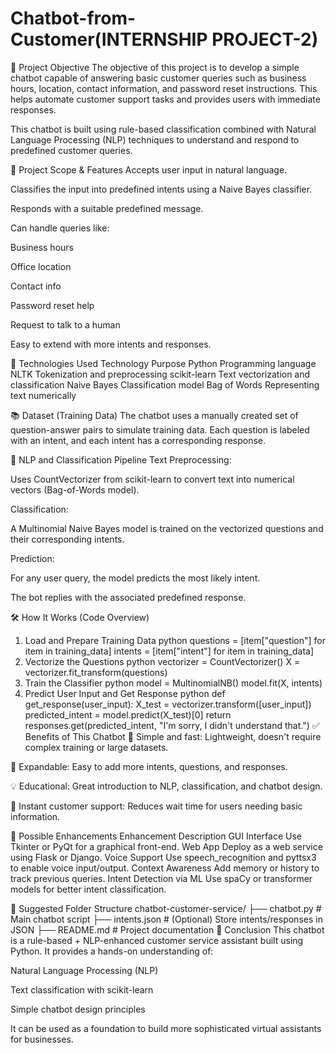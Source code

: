 # Chatbot-from-Customer(INTERNSHIP PROJECT-2)
📌 Project Objective
The objective of this project is to develop a simple chatbot capable of answering basic customer queries such as business hours, location, contact information, and password reset instructions. This helps automate customer support tasks and provides users with immediate responses.

This chatbot is built using rule-based classification combined with Natural Language Processing (NLP) techniques to understand and respond to predefined customer queries.

🧠 Project Scope & Features
Accepts user input in natural language.

Classifies the input into predefined intents using a Naive Bayes classifier.

Responds with a suitable predefined message.

Can handle queries like:

Business hours

Office location

Contact info

Password reset help

Request to talk to a human

Easy to extend with more intents and responses.

🧪 Technologies Used
Technology	Purpose
Python	Programming language
NLTK	Tokenization and preprocessing
scikit-learn	Text vectorization and classification
Naive Bayes	Classification model
Bag of Words	Representing text numerically

📚 Dataset (Training Data)
The chatbot uses a manually created set of question-answer pairs to simulate training data. Each question is labeled with an intent, and each intent has a corresponding response.


🧠 NLP and Classification Pipeline
Text Preprocessing:

Uses CountVectorizer from scikit-learn to convert text into numerical vectors (Bag-of-Words model).

Classification:

A Multinomial Naive Bayes model is trained on the vectorized questions and their corresponding intents.

Prediction:

For any user query, the model predicts the most likely intent.

The bot replies with the associated predefined response.

🛠 How It Works (Code Overview)
1. Load and Prepare Training Data
python
questions = [item["question"] for item in training_data]
intents = [item["intent"] for item in training_data]
2. Vectorize the Questions
python
vectorizer = CountVectorizer()
X = vectorizer.fit_transform(questions)
3. Train the Classifier
python
model = MultinomialNB()
model.fit(X, intents)
4. Predict User Input and Get Response
python
def get_response(user_input):
    X_test = vectorizer.transform([user_input])
    predicted_intent = model.predict(X_test)[0]
    return responses.get(predicted_intent, "I'm sorry, I didn't understand that.")
✅ Benefits of This Chatbot
🎯 Simple and fast: Lightweight, doesn't require complex training or large datasets.

🧱 Expandable: Easy to add more intents, questions, and responses.

💡 Educational: Great introduction to NLP, classification, and chatbot design.

💬 Instant customer support: Reduces wait time for users needing basic information.

🚀 Possible Enhancements
Enhancement	Description
GUI Interface	Use Tkinter or PyQt for a graphical front-end.
Web App	Deploy as a web service using Flask or Django.
Voice Support	Use speech_recognition and pyttsx3 to enable voice input/output.
Context Awareness	Add memory or history to track previous queries.
Intent Detection via ML	Use spaCy or transformer models for better intent classification.

📁 Suggested Folder Structure
chatbot-customer-service/
├── chatbot.py           # Main chatbot script
├── intents.json         # (Optional) Store intents/responses in JSON
├── README.md            # Project documentation
📝 Conclusion
This chatbot is a rule-based + NLP-enhanced customer service assistant built using Python. It provides a hands-on understanding of:

Natural Language Processing (NLP)

Text classification with scikit-learn

Simple chatbot design principles

It can be used as a foundation to build more sophisticated virtual assistants for businesses.

